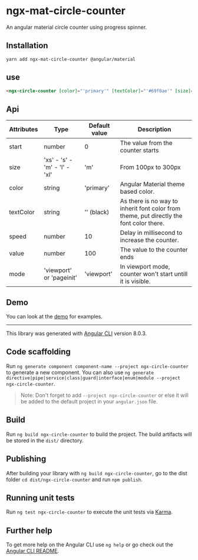 # ngx-mat-circle-counter

An angular material circle counter using progress spinner.

## Installation

`yarn add ngx-mat-circle-counter @angular/material`

## use

```html
<ngx-circle-counter [color]="'primary'" [textColor]="'#69f0ae'" [size]="'xs'"></ngx-circle-counter>
```

## Api

Attributes|Type|Default value|Description
----------|----|-------------|-----------
start|number|0|The value from the counter starts|
size|'xs' - 's' - 'm' - 'l' - 'xl'|'m'|From 100px to 300px
color|string|'primary'|Angular Material theme based color.
textColor|string|'' (black)|As there is no way to inherit font color from theme, put directly the font color there.
speed|number|10|Delay in millisecond to increase the counter.
value|number|100|The value to the counter ends|
mode|'viewport' or 'pageinit'|'viewport'|In viewport mode, counter won't start untill it is visible.

## Demo

You can look at the [demo]() for examples.

------------------------------------------------

This library was generated with [Angular CLI](https://github.com/angular/angular-cli) version 8.0.3.

## Code scaffolding

Run `ng generate component component-name --project ngx-circle-counter` to generate a new component. You can also use `ng generate directive|pipe|service|class|guard|interface|enum|module --project ngx-circle-counter`.
> Note: Don't forget to add `--project ngx-circle-counter` or else it will be added to the default project in your `angular.json` file. 

## Build

Run `ng build ngx-circle-counter` to build the project. The build artifacts will be stored in the `dist/` directory.

## Publishing

After building your library with `ng build ngx-circle-counter`, go to the dist folder `cd dist/ngx-circle-counter` and run `npm publish`.

## Running unit tests

Run `ng test ngx-circle-counter` to execute the unit tests via [Karma](https://karma-runner.github.io).

## Further help

To get more help on the Angular CLI use `ng help` or go check out the [Angular CLI README](https://github.com/angular/angular-cli/blob/master/README.md).
